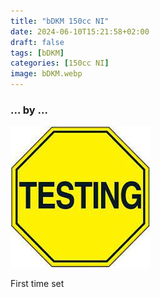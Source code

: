 ```yaml
---
title: "bDKM 150cc NI"
date: 2024-06-10T15:21:58+02:00
draft: false
tags: [bDKM]
categories: [150cc NI]
image: bDKM.webp
---
```

### ... by ...
![Nothing there](testing.jpg)

First time set